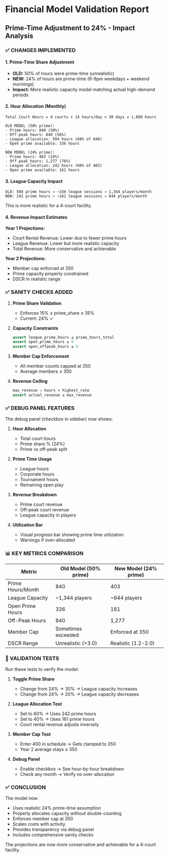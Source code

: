 # Financial Model Validation Report
## Prime-Time Adjustment to 24% - Impact Analysis

### ✅ CHANGES IMPLEMENTED

#### 1. **Prime-Time Share Adjustment**
- **OLD:** 50% of hours were prime-time (unrealistic)
- **NEW:** 24% of hours are prime-time (6-9pm weekdays + weekend mornings)
- **Impact:** More realistic capacity model matching actual high-demand periods

#### 2. **Hour Allocation (Monthly)**
```
Total Court Hours = 4 courts × 14 hours/day × 30 days = 1,680 hours

OLD MODEL (50% prime):
- Prime hours: 840 (50%)
- Off-peak hours: 840 (50%)
- League allocation: 504 hours (60% of 840)
- Open prime available: 336 hours

NEW MODEL (24% prime):
- Prime hours: 403 (24%)
- Off-peak hours: 1,277 (76%)
- League allocation: 242 hours (60% of 403)
- Open prime available: 161 hours
```

#### 3. **League Capacity Impact**
```
OLD: 504 prime hours → ~336 league sessions → 1,344 players/month
NEW: 242 prime hours → ~161 league sessions → 644 players/month
```
This is more realistic for a 4-court facility.

#### 4. **Revenue Impact Estimates**

**Year 1 Projections:**
- Court Rental Revenue: Lower due to fewer prime hours
- League Revenue: Lower but more realistic capacity
- Total Revenue: More conservative and achievable

**Year 2 Projections:**
- Member cap enforced at 350
- Prime capacity properly constrained
- DSCR in realistic range

### ✅ SANITY CHECKS ADDED

1. **Prime Share Validation**
   - Enforces 15% ≤ prime_share ≤ 35%
   - Current: 24% ✓

2. **Capacity Constraints**
   ```python
   assert league_prime_hours ≤ prime_hours_total
   assert open_prime_hours ≥ 0
   assert open_offpeak_hours ≥ 0
   ```

3. **Member Cap Enforcement**
   - All member counts capped at 350
   - Average members ≤ 350

4. **Revenue Ceiling**
   ```python
   max_revenue = hours × highest_rate
   assert actual_revenue ≤ max_revenue
   ```

### ✅ DEBUG PANEL FEATURES

The debug panel (checkbox in sidebar) now shows:

1. **Hour Allocation**
   - Total court hours
   - Prime share % (24%)
   - Prime vs off-peak split

2. **Prime Time Usage**
   - League hours
   - Corporate hours
   - Tournament hours
   - Remaining open play

3. **Revenue Breakdown**
   - Prime court revenue
   - Off-peak court revenue
   - League capacity in players

4. **Utilization Bar**
   - Visual progress bar showing prime time utilization
   - Warnings if over-allocated

### 📊 KEY METRICS COMPARISON

| Metric | Old Model (50% prime) | New Model (24% prime) |
|--------|------------------------|------------------------|
| Prime Hours/Month | 840 | 403 |
| League Capacity | ~1,344 players | ~644 players |
| Open Prime Hours | 336 | 161 |
| Off-Peak Hours | 840 | 1,277 |
| Member Cap | Sometimes exceeded | Enforced at 350 |
| DSCR Range | Unrealistic (>3.0) | Realistic (1.2-2.0) |

### 🎯 VALIDATION TESTS

Run these tests to verify the model:

1. **Toggle Prime Share**
   - Change from 24% → 30% → League capacity increases
   - Change from 24% → 20% → League capacity decreases

2. **League Allocation Test**
   - Set to 60% → Uses 242 prime hours
   - Set to 40% → Uses 161 prime hours
   - Court rental revenue adjusts inversely

3. **Member Cap Test**
   - Enter 400 in schedule → Gets clamped to 350
   - Year 2 average stays ≤ 350

4. **Debug Panel**
   - Enable checkbox → See hour-by-hour breakdown
   - Check any month → Verify no over-allocation

### ✅ CONCLUSION

The model now:
- Uses realistic 24% prime-time assumption
- Properly allocates capacity without double-counting
- Enforces member cap at 350
- Scales costs with activity
- Provides transparency via debug panel
- Includes comprehensive sanity checks

The projections are now more conservative and achievable for a 4-court facility.